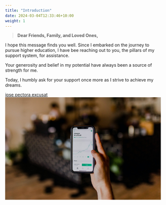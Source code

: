 ```yaml
---
title: "Introduction"
date: 2024-03-04T12:33:46+10:00
weight: 1
---
```


> **Dear Friends, Family, and Loved Ones,**

I hope this message finds you well. Since I embarked on the journey to pursue higher education, I have bee reaching out to you, the pillars of my support system, for assistance.

Your generosity and belief in my potential have always been a source of strength for me.

Today, I humbly ask for your support once more as I strive to achieve my dreams.

[ipse pectora excusat](#in-poscat)
![Accounting Services](/images/austin-distel-nGc5RT2HmF0-unsplash.jpg)
